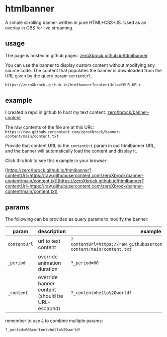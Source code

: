# htmlbanner

A simple scrolling banner written in pure HTML+CSS+JS. Used as an overlay in
OBS for live streaming.

## usage

The page is hosted in github pages: [zeroXbrock.github.io/htmlbanner](https://zeroXbrock.github.io/htmlbanner).

You can use the banner to display custom content without modifying any source code.
The content that populates the banner is downloaded from the URL given by the query param `contentUrl`.

```txt
https://zeroXbrock.github.io/htmlbanner?contentUrl=<YOUR_URL>
```

## example

I created a repo in github to host my text content:
[zeroXbrock/banner-content](https://github.com/zeroXbrock/banner-content/blob/main/content.txt)

The raw contents of the file are at this URL:
`https://raw.githubusercontent.com/zeroXbrock/banner-content/main/content.txt`

Provide that content URL to the `contentUri` param in our htmlbanner URL, and the banner will automatically load the content and display it.

Click this link to see this example in your browser:

[https://zeroXbrock.github.io/htmlbanner?contentUrl=https://raw.githubusercontent.com/zeroXbrock/banner-content/main/content.txt](https://zeroXbrock.github.io/htmlbanner?contentUrl=https://raw.githubusercontent.com/zeroXbrock/banner-content/main/content.txt)

## params

The following can be provided as query params to modify the banner:

| param | description | example |
| ----- | ----------- | ------- |
| `contentUrl` | url to text content | `?contentUrl=https://raw.githubusercontent.com/zeroXbrock/banner-content/main/content.txt` |
| `_period` | override animation duration | `?_period=60` |
| `_content` | override banner content (should be URL-escaped) | `?_content=hello%20world!` |

remember to use `&` to combine multiple params:

`?_period=60&content=hello%20world!`
